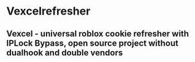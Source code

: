 <h1>Vexcelrefresher</h1>

<h2>Vexcel - universal roblox cookie refresher with IPLock Bypass, open source project without dualhook and double vendors</h2>
